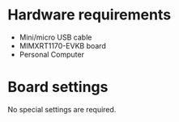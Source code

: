 Hardware requirements
=====================
- Mini/micro USB cable
- MIMXRT1170-EVKB board
- Personal Computer

Board settings
============
No special settings are required.

